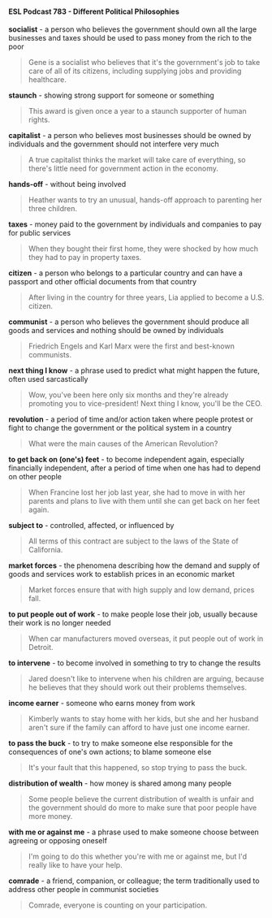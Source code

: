 #### ESL Podcast 783 - Different Political Philosophies

**socialist** - a person who believes the government should own all the large
businesses and taxes should be used to pass money from the rich to the poor

> Gene is a socialist who believes that it's the government's job to take care of all
of its citizens, including supplying jobs and providing healthcare.

**staunch** - showing strong support for someone or something

> This award is given once a year to a staunch supporter of human rights.

**capitalist** - a person who believes most businesses should be owned by
individuals and the government should not interfere very much

> A true capitalist thinks the market will take care of everything, so there's little
need for government action in the economy.

**hands-off** - without being involved

> Heather wants to try an unusual, hands-off approach to parenting her three
children.

**taxes** - money paid to the government by individuals and companies to pay for
public services

> When they bought their first home, they were shocked by how much they had to
pay in property taxes.

**citizen** - a person who belongs to a particular country and can have a passport
and other official documents from that country

> After living in the country for three years, Lia applied to become a U.S. citizen.

**communist** - a person who believes the government should produce all goods
and services and nothing should be owned by individuals

> Friedrich Engels and Karl Marx were the first and best-known communists.

**next thing I know** - a phrase used to predict what might happen the future,
often used sarcastically

> Wow, you've been here only six months and they're already promoting you to
vice-president! Next thing I know, you'll be the CEO.

**revolution** - a period of time and/or action taken where people protest or fight to
change the government or the political system in a country

> What were the main causes of the American Revolution?

**to get back on (one's) feet** - to become independent again, especially
financially independent, after a period of time when one has had to depend on
other people

> When Francine lost her job last year, she had to move in with her parents and
plans to live with them until she can get back on her feet again.

**subject to** - controlled, affected, or influenced by

> All terms of this contract are subject to the laws of the State of California.

**market forces** - the phenomena describing how the demand and supply of
goods and services work to establish prices in an economic market

> Market forces ensure that with high supply and low demand, prices fall.

**to put people out of work** - to make people lose their job, usually because their
work is no longer needed

> When car manufacturers moved overseas, it put people out of work in Detroit.

**to intervene** - to become involved in something to try to change the results

> Jared doesn't like to intervene when his children are arguing, because he
believes that they should work out their problems themselves.

**income earner** - someone who earns money from work

> Kimberly wants to stay home with her kids, but she and her husband aren't sure
if the family can afford to have just one income earner.

**to pass the buck** - to try to make someone else responsible for the
consequences of one's own actions; to blame someone else

> It's your fault that this happened, so stop trying to pass the buck.

**distribution of wealth** - how money is shared among many people

> Some people believe the current distribution of wealth is unfair and the
government should do more to make sure that poor people have more money.

**with me or against me** - a phrase used to make someone choose between
agreeing or opposing oneself

> I'm going to do this whether you're with me or against me, but I'd really like to
have your help.

**comrade** - a friend, companion, or colleague; the term traditionally used to
address other people in communist societies

> Comrade, everyone is counting on your participation.

